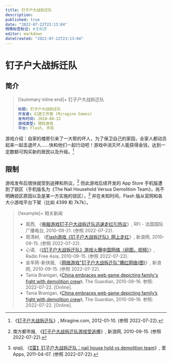 ```yaml
---
title: 钉子户大战拆迁队
description:
published: true
date: "2022-07-22T23:13:04"
特殊标签标记: #无标签
editor: markdown
dateCreated: "2022-07-22T23:13:04"
---
```


# 钉子户大战拆迁队

## 简介

> [!summary inline end]+ 钉子户大战拆迁队
>
> ```YAML
> 标题: 钉子户大战拆迁队
> 开发者: 幻游工作室 (Miragine Games)
> 发布时间: 2010-08-22
> 游戏类型: 塔防游戏
> 平台: Flash, 手机
> ```

游戏介绍：自家的楼房引来了一大帮的坏人，为了保卫自己的家园，全家人都动员起来一起击退坏人……快和他们一起行动吧！游戏中消灭坏人能获得金钱，达到一定数额可购买新的居民以及升级。[^game_6]

[^game_6]: 《[钉子户大战拆迁队](https://web.archive.org/web/20120110032207/http://www.miragine.com/cn/6)》, Miragine.com, 2012-01-10. (参照 2022-07-22).

## 限制

游戏发布后很快就受到追捧和热议，[^iawzuney1986377] 但此游戏后续开发的 App Store 手机版遭到了锁区（手机版名为《The Nail Household Versus Demolition Team》，尚不明确锁区原因以及是某一方实施的锁区），[^19370] 并在未知时间，Flash 版从官网和各大小游戏平台下架（比如 4399 和 7k7k）。

[^iawzuney1986377]: 南方都市报, 《[钉子户大战拆迁队游戏受追捧](https://web.archive.org/web/20220722141056/https://finance.sina.cn/usstock/hlwgs/2010-09-15/tech-iawzuney1986377.d.html)》, 新浪网, 2010-09-15. (参照 2022-07-22).

[^19370]: qiqiji, 《[【雷】钉子户大战拆迁队：nail house hold vs demolition team](https://web.archive.org/web/20110410114034/http://www.iapps.im/archives/19370)》, 爱Apps, 2011-04-07. (参照 2022-07-22).

> [!example]+ 相关新闻
>
> +   周西, 《[电脑游戏钉子户大战拆迁队迅速走红引热议](https://web.archive.org/web/20220722152208/https://www.rfi.fr/cn/中国/20100921-电脑游戏钉子户大战拆迁队迅速走红引热议)》, RFI - 法国国际广播电台, 2010-09-21. (参照 2022-07-22).
> +   周清树, 《[Flash游戏《钉子户大战拆迁队》网上走红](https://web.archive.org/web/20100918021318/http://tech.sina.com.cn/i/2010-09-15/12334659185.shtml)》, 新浪网, 2010-09-15. (参照 2022-07-22).
> +   心语, 《[《钉子户大战拆迁队》游戏火爆中国网络（组图，视频）](https://web.archive.org/web/20100918130036/http://www.rfa.org/mandarin/yataibaodao/youxi-09152010103127.html)》, Radio Free Asia, 2010-09-15. (参照 2022-07-22).
> +   金羊网-新快报, 《[网络游戏"钉子户大战拆迁队"爆红网络(图)](https://archive.ph/GYHDT)》, 新浪网, 2010-09-15. (参照 2022-07-22).
> +   Tania Branigan, 《[China embraces web game depicting family's fight with demolition crew](https://web.archive.org/web/20201109023739/http://www.theguardian.com/world/2010/sep/16/china-game-family-fight-demolition)》, The Guardian, 2010-09-16. 参照: 2022-07-22. [Online].
> +   Tania Branigan, 《[China embraces web game depicting family’s fight with demolition crew](https://web.archive.org/web/20201109023739/http://www.theguardian.com/world/2010/sep/16/china-game-family-fight-demolition)》, The Guardian, 2010-09-16. 参照: 2022-07-22. [Online].
